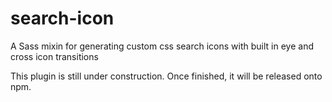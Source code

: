 # search-icon
A Sass mixin for generating custom css search icons with built in eye and cross icon transitions

This plugin is still under construction. Once finished, it will be released onto npm.
